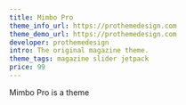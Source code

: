 ```yaml
---
title: Mimbo Pro
theme_info_url: https://prothemedesign.com
theme_demo_url: https://prothemedesign.com
developer: prothemedesign
intro: The original magazine theme.
theme_tags: magazine slider jetpack
price: 99
---
```

Mimbo Pro is a theme
